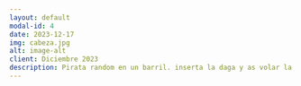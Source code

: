 ```yaml
---
layout: default
modal-id: 4
date: 2023-12-17
img: cabeza.jpg
alt: image-alt
client: Diciembre 2023
description: Pirata random en un barril. inserta la daga y as volar la cabeza del pirata.
---
```

